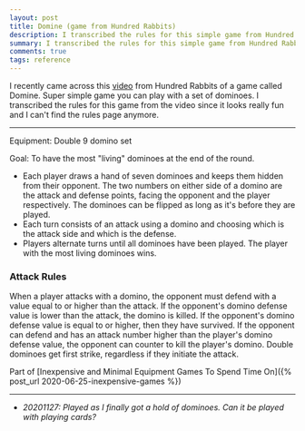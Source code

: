 ```yaml
---
layout: post
title: Domine (game from Hundred Rabbits)
description: I transcribed the rules for this simple game from Hundred Rabbits since it looks really fun and I can't find their rules page anymore.
summary: I transcribed the rules for this simple game from Hundred Rabbits since it looks really fun and I can't find their rules page anymore.
comments: true
tags: reference
---
```


I recently came across this [video](https://www.youtube.com/watch?v=fjZb190qn00) from Hundred Rabbits of a game called Domine. Super simple game you can play with a set of dominoes. I transcribed the rules for this game from the video since it looks really fun and I can't find the rules page anymore.

---

Equipment: Double 9 domino set

Goal: To have the most "living" dominoes at the end of the round.

* Each player draws a hand of seven dominoes and keeps them hidden from their opponent. The two numbers on either side of a domino are the attack and defense points, facing the opponent and the player respectively. The dominoes can be flipped as long as it's before they are played.
* Each turn consists of an attack using a domino and choosing which is the attack side and which is the defense. 
* Players alternate turns until all dominoes have been played. The player with the most living dominoes wins.

### Attack Rules

When a player attacks with a domino, the opponent must defend with a value equal to or higher than the attack. If the opponent's domino defense value is lower than the attack, the domino is killed. If the opponent's domino defense value is equal to or higher, then they have survived. If the opponent can defend and has an attack number higher than the player's domino defense value, the opponent can counter to kill the player's domino. Double dominoes get first strike, regardless if they initiate the attack.

Part of [Inexpensive and Minimal Equipment Games To Spend Time On]({% post_url 2020-06-25-inexpensive-games %})

---

- _20201127: Played as I finally got a hold of dominoes. Can it be played with playing cards?_